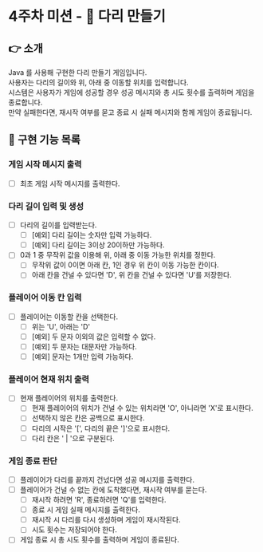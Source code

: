 # 4주차 미션 - 🌉 다리 만들기

## 👉 소개

Java 를 사용해 구현한 다리 만들기 게임입니다.\
사용자는 다리의 길이와 위, 아래 중 이동할 위치를 입력합니다.\
시스템은 사용자가 게임에 성공할 경우 성공 메시지와 총 시도 횟수를 출력하며 게임을 종료합니다.\
만약 실패한다면, 재시작 여부를 묻고 종료 시 실패 메시지와 함께 게임이 종료됩니다.

## 🚀 구현 기능 목록

### 게임 시작 메시지 출력

- [ ] 최초 게임 시작 메시지를 출력한다.

### 다리 길이 입력 및 생성

- [ ] 다리의 길이를 입력받는다.
    - [ ] [예외] 다리 길이는 숫자만 입력 가능하다.
    - [ ] [예외] 다리 길이는 3이상 20이하만 가능하다.
- [ ] 0과 1 중 무작위 값을 이용해 위, 아래 중 이동 가능한 위치를 정한다.
    - [ ] 무작위 값이 0이면 아래 칸, 1인 경우 위 칸이 이동 가능한 칸이다.
    - [ ] 아래 칸을 건널 수 있다면 'D', 위 칸을 건널 수 있다면 'U'를 저장한다.

### 플레이어 이동 칸 입력

- [ ] 플레이어는 이동할 칸을 선택한다.
    - [ ] 위는 'U', 아래는 'D'
    - [ ] [예외] 두 문자 이외의 값은 입력할 수 없다.
    - [ ] [예외] 두 문자는 대문자만 가능하다.
    - [ ] [예외] 문자는 1개만 입력 가능하다.

### 플레이어 현재 위치 출력

- [ ] 현재 플레이어의 위치를 출력한다.
    - [ ] 현재 플레이어의 위치가 건널 수 있는 위치라면 'O', 아니라면 'X'로 표시한다.
    - [ ] 선택하지 않은 칸은 공백으로 표시한다.
    - [ ] 다리의 시작은 '[', 다리의 끝은 ']'으로 표시한다.
    - [ ] 다리 칸은 ' | '으로 구분된다.

### 게임 종료 판단

- [ ] 플레이어가 다리를 끝까지 건넜다면 성공 메시지를 출력한다.
- [ ] 플레이어가 건널 수 없는 칸에 도착했다면, 재시작 여부를 묻는다.
    - [ ] 재시작 하려면 'R', 종료하려면 'Q'를 입력한다.
    - [ ] 종료 시 게임 실패 메시지를 출력한다.
    - [ ] 재시작 시 다리를 다시 생성하며 게임이 재시작된다.
    - [ ] 시도 횟수는 저장되어야 한다.
- [ ] 게임 종료 시 총 시도 횟수를 출력하며 게임이 종료된다.